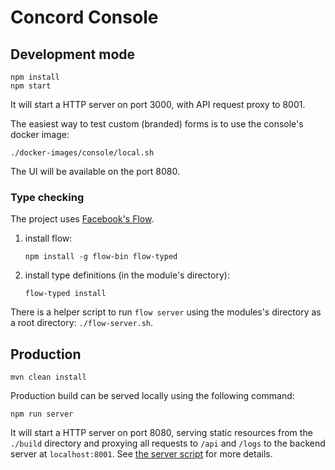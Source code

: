 # Concord Console

## Development mode

```
npm install
npm start
```

It will start a HTTP server on port 3000, with API request proxy to 8001.

The easiest way to test custom (branded) forms is to use the console's docker image:
```
./docker-images/console/local.sh
```

The UI will be available on the port 8080.

### Type checking

The project uses [Facebook's Flow](https://flowtype.org/).

1. install flow:
   ```
   npm install -g flow-bin flow-typed
   ```
2. install type definitions (in the module's directory):
   ```
   flow-typed install
   ```

There is a helper script to run `flow server` using the modules's
directory as a root directory: `./flow-server.sh`.

## Production

```
mvn clean install
```

Production build can be served locally using the following command:

```
npm run server
```

It will start a HTTP server on port 8080, serving static resources from the `./build` directory and
proxying all requests to `/api` and `/logs` to the backend server at `localhost:8001`.
See [the server script](./scripts/server.js) for more details.
